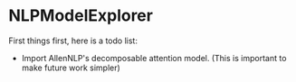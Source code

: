 # NLPModelExplorer

First things first, here is a todo list:
- Import AllenNLP's decomposable attention model. (This is important to make future work simpler)
